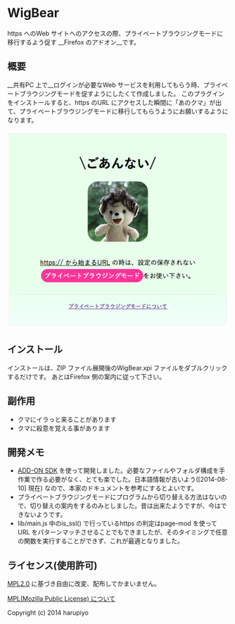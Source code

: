 WigBear
=======
https へのWeb サイトへのアクセスの際、プライベートブラウジングモードに移行するよう促す __Firefox のアドオン__です。

概要
----
__共有PC 上で__ログインが必要なWeb サービスを利用してもらう時、プライベートブラウジングモードを促すようにしたくて作成しました。
このプラグインをインストールすると、https のURL にアクセスした瞬間に「あのクマ」が出て、プライベートブラウジングモードに移行してもらうようにお願いするようになります。

![サンプル](https://raw.githubusercontent.com/harupiyo/WigBear/master/sample.png)

インストール
------------
インストールは、ZIP ファイル展開後のWigBear.xpi ファイルをダブルクリックするだけです。
あとはFirefox 側の案内に従って下さい。

副作用
------
 * クマにイラっと来ることがあります
 * クマに殺意を覚える事があります

開発メモ
--------
 * [ADD-ON SDK](https://developer.mozilla.org/en-US/Add-ons/SDK/Guides) を使って開発しました。必要なファイルやフォルダ構成を手作業で作る必要がなく、とても楽でした。日本語情報が古いよう([2014-08-10] 現在) なので、本家のドキュメントを参考にするとよいです。
 * プライベートブラウジングモードにプログラムから切り替える方法はないので、切り替えの案内をするのみとしました。昔は出来たようですが、今はできないようです。
 * lib/main.js 中のis_ssl() で行っているhttps の判定はpage-mod を使ってURL をパターンマッチさせることでもできましたが、そのタイミングで任意の関数を実行することができず、これが最適となりました。

ライセンス(使用許可)
--------------------
[MPL2.0](https://www.mozilla.org/MPL/) に基づき自由に改変、配布してかまいません。

[MPL(Mozilla Public License) について](http://ja.wikipedia.org/wiki/Mozilla_Public_License)

Copyright (c) 2014 harupiyo

